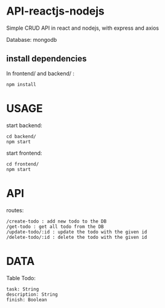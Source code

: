 # API-reactjs-nodejs
Simple CRUD API in react and nodejs, with express and axios

Database: mongodb

## install dependencies
In frontend/ and backend/ :
```
npm install
```
# USAGE
start backend:
```
cd backend/
npm start
```

start frontend:
```
cd frontend/
npm start
```

# API
routes:
```
/create-todo : add new todo to the DB
/get-todo : get all todo from the DB
/update-todo/:id : update the todo with the given id
/delete-todo/:id : delete the todo with the given id
```

# DATA
Table Todo:
```
task: String
description: String
finish: Boolean
```
